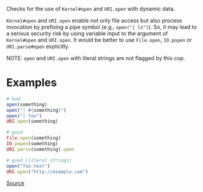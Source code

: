 
Checks for the use of `Kernel#open` and `URI.open` with dynamic
data.

`Kernel#open` and `URI.open` enable not only file access but also process
invocation by prefixing a pipe symbol (e.g., `open("| ls")`).
So, it may lead to a serious security risk by using variable input to
the argument of `Kernel#open` and `URI.open`. It would be better to use
`File.open`, `IO.popen` or `URI.parse#open` explicitly.

NOTE: `open` and `URI.open` with literal strings are not flagged by this
cop.

# Examples

```ruby
# bad
open(something)
open("| #{something}")
open("| foo")
URI.open(something)

# good
File.open(something)
IO.popen(something)
URI.parse(something).open

# good (literal strings)
open("foo.text")
URI.open("http://example.com")
```

[Source](http://www.rubydoc.info/gems/rubocop/RuboCop/Cop/Security/Open)